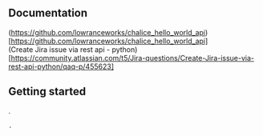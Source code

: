 ###

## Documentation
(https://github.com/lowranceworks/chalice_hello_world_api)[https://github.com/lowranceworks/chalice_hello_world_api] \
(Create Jira issue via rest api - python)[https://community.atlassian.com/t5/Jira-questions/Create-Jira-issue-via-rest-api-python/qaq-p/455623] 

## Getting started

.
```
.
```
